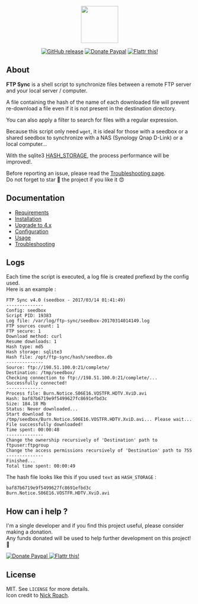 <p align="center"><a href="https://github.com/crazy-max/ftp-sync" target="_blank"><img width="100" src="https://raw.githubusercontent.com/wiki/crazy-max/ftp-sync/img/logo-128.png"></a></p>

<p align="center">
  <a href="https://github.com/crazy-max/ftp-sync/releases/latest"><img src="https://img.shields.io/github/release/crazy-max/ftp-sync.svg?style=flat-square" alt="GitHub release"></a>
  <a href="https://www.paypal.com/cgi-bin/webscr?cmd=_s-xclick&hosted_button_id=7NFD44VBNE3VL"><img src="https://img.shields.io/badge/donate-paypal-blue.svg?style=flat-square" alt="Donate Paypal"></a>
  <a href="https://flattr.com/submit/auto?user_id=crazymax&url=https://github.com/crazy-max/ftp-sync"><img src="https://img.shields.io/badge/flattr-this-green.svg?style=flat-square" alt="Flattr this!"></a>
</p>

## About

**FTP Sync** is a shell script to synchronize files between a remote FTP server and your local server / computer.<br />

A file containing the hash of the name of each downloaded file will prevent re-download a file even if it is not present in the destination directory.<br />

You can also apply a filter to search for files with a regular expression.<br />

Because this script only need `wget`, it is ideal for those with a seedbox or a shared seedbox to synchronize with a NAS (Synology Qnap D-Link) or a local computer...<br />

With the sqlite3 [HASH_STORAGE](../../wiki/Configuration#hash_storage), the process performance will be improved!.

Before reporting an issue, please read the [Troubleshooting page](../../wiki/Troubleshooting).<br />
Do not forget to star :star2: the project if you like it :heart_eyes:

## Documentation

* [Requirements](../../wiki/Requirements)
* [Installation](../../wiki/Installation)
* [Upgrade to 4.x](../../wiki/Upgrade-to-4.x)
* [Configuration](../../wiki/Configuration)
* [Usage](../../wiki/Usage)
* [Troubleshooting](../../wiki/Troubleshooting)

## Logs

Each time the script is executed, a log file is created prefiexd by the config used.<br />
Here is an example :

```console
FTP Sync v4.0 (seedbox - 2017/03/14 01:41:49)
--------------
Config: seedbox
Script PID: 19383
Log file: /var/log/ftp-sync/seedbox-20170314014149.log
FTP sources count: 1
FTP secure: 1
Download method: curl
Resume downloads: 1
Hash type: md5
Hash storage: sqlite3
Hash file: /opt/ftp-sync/hash/seedbox.db
--------------
Source: ftp://198.51.100.0:21/complete/
Destination: /tmp/seedbox/
Checking connection to ftp://198.51.100.0:21/complete/...
Successfully connected!
--------------
Process file: Burn.Notice.S06E16.VOSTFR.HDTV.XviD.avi
Hash: baf87b6719e9f5499627fc8691efbd3c
Size: 184.18 Mb
Status: Never downloaded...
Start download to /tmp/seedbox/Burn.Notice.S06E16.VOSTFR.HDTV.XviD.avi... Please wait...
File successfully downloaded!
Time spent: 00:00:48
--------------
Change the ownership recursively of 'Destination' path to ftpuser:ftpgroup
Change the access permissions recursively of 'Destination' path to 755
--------------
Finished...
Total time spent: 00:00:49
```

The hash file looks like this if you used `text` as `HASH_STORAGE` :

```console
baf87b6719e9f5499627fc8691efbd3c Burn.Notice.S06E16.VOSTFR.HDTV.XviD.avi
```

## How can i help ?

I'm a single developer and if you find this project useful, please consider making a donation.<br />
Any funds donated will be used to help further development on this project! :gift_heart:

<p>
  <a href="https://www.paypal.com/cgi-bin/webscr?cmd=_s-xclick&hosted_button_id=7NFD44VBNE3VL">
    <img src="../../wiki/img/paypal.png" alt="Donate Paypal">
  </a>
  <a href="https://flattr.com/submit/auto?user_id=crazymax&url=https://github.com/crazy-max/ftp-sync">
    <img src="../../wiki/img/flattr.png" alt="Flattr this!">
  </a>
</p>

## License

MIT. See `LICENSE` for more details.<br />
Icon credit to [Nick Roach](http://www.elegantthemes.com/).
